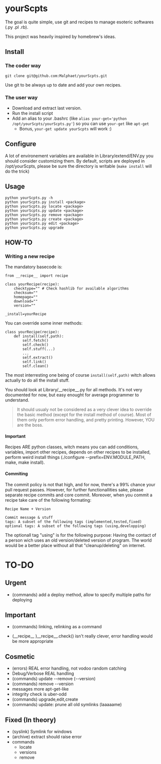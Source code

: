 yourScpts
====

The goal is quite simple, use git and recipes to manage esoteric softwares (.py .pl .rb).

This project was heavily inspired by homebrew's ideas.


Install
----
### The coder way

	git clone git@github.com:Malphaet/yourScpts.git

Use git to be always up to date and add your own recipes.

### The user way

+ Download and extract last version.
+ Run the install script
+ Add an alias to your .bashrc (like `alias your-get='python /opt/yourScpts/yourScpts.py'`) so you can use `your-get` like `apt-get`
  + Bonus, `your-get update yourScpts` will work :)

Configure
----

A lot of environement variables are available in Library/extend/ENV.py you should consider customizing them.
By default, scripts are deployed in /opt/yourScpts, please be sure the directory is writable (`make install` will do the trick)


Usage
----

    python yourScpts.py -h
    python yourScpts.py install <package>
    python yourScpts.py locate <package>
    python yourScpts.py update <package>
    python yourScpts.py remove <package>
    python yourScpts.py create <package>
    python yourScpts.py edit <package>
    python yourScpts.py upgrade

HOW-TO
----

### Writing a new recipe

The mandatory basecode is:

	from __recipe__ import recipe
		
	class yourRecipe(recipe):
		checktype="" # Check hashlib for available algorithms
		checksum=""
		homepage=""
		download=""
		version=""
	
	_install=yourRecipe

You can override some inner methods:

	class yourRecipe(recipe):
		def install(self,path):
			self.fetch()
			self.check()
			self.stuff(...)
			...
			self.extract()
			self.link()
			self.clean()

The most interresting one being of course `install(self,path)` witch allows actually to do all the install stuff.

You should look at Library/\_\_recipe__.py for all methods. 
It's not very documented for now, but easy enought for average programmer to understand.

> It should usualy not be considered as a very clever idea to override the basic method (except for the install method of course).
> Most of them only perform error handling, and pretty printing.
> However, YOU are the boss.

#### Important

Recipes ARE python classes, witch means you can add conditions, variables, import other recipes, depends on other recipes to be installed, perform weird install things (./configure --prefix=ENV.MODULE_PATH, make, make install).


#### Commiting
The commit policy is not that high, and for now, there's a 99% chance your pull request passes.
However, for further functionallities sake, please separate recipe commits and core commit.
Moreover, when you commit a recipe take care of the following formating:

	Recipe Name + Version
	
	Commit message & stuff
	tags: A subset of the following tags (implemented,tested,fixed)
	optional tags: A subset of the following tags (using,developping)

The optionall tag "using" is for the following purpose:
Having the contact of a person wich uses an old version/deleted version of program.
The world would be a better place without all that "cleanup/deleting" on internet.

TO-DO
====

Urgent
----

+ (commands) add a deploy method, allow to specify multiple paths for deploying


Important
----

+ (commands) linking, relinking as a command

+ (\_\_recipe__ )\_\_recipe__.check() isn't really clever, error handling would be more appropriate


Cosmetic
----

+ (errors) REAL error handling, not vodoo random catching
+ Debug/Verbose REAL handling
+ (commands) update --remove (--version)
+ (commands) remove --version
+ messages more apt-get-like
+ integrity check is uber-odd
+ (commands) upgrade,edit,create
+ (commands) update: prune all old symlinks (laaaaame)

Fixed (In theory)
----
+ (syslink) Symlink for windows
+ (archive) extract should raise error
+ commands
  + locate
  + versions
  + remove
